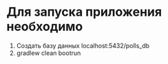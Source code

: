 # Для запуска приложения необходимо
1) Создать базу данных localhost:5432/polls_db
2) gradlew clean bootrun
